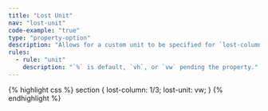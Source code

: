 ```yaml
---
title: "Lost Unit"
nav: "lost-unit"
code-example: "true"
type: "property-option"
description: "Allows for a custom unit to be specified for `lost-column`, `lost-row`, and `lost-waffle`"
rules:
  - rule: "unit"
    description: "`%` is default, `vh`, or `vw` pending the property."
---
```


{% highlight css %}
section {
  lost-column: 1/3;
  lost-unit: vw;
}
{% endhighlight %}
